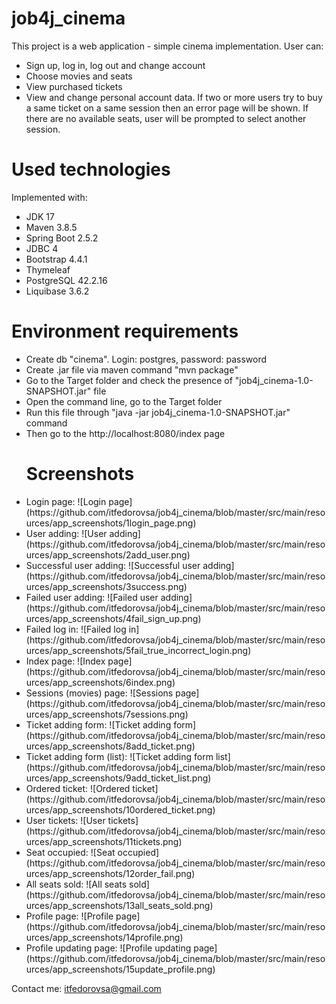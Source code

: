 # job4j_cinema

This project is a web application - simple cinema implementation.
User can:
- Sign up, log in, log out and change account
- Choose movies and seats
- View purchased tickets
- View and change personal account data. 
If two or more users try to buy a same ticket on a same session then an error page will be shown.
If there are no available seats, user will be prompted to select another session.

# Used technologies

Implemented with:
<ul>
 <li>JDK 17</li>
 <li>Maven 3.8.5</li>
 <li>Spring Boot 2.5.2</li>
 <li>JDBC 4</li>
 <li>Bootstrap 4.4.1</li>
 <li>Thymeleaf</li>
 <li>PostgreSQL 42.2.16</li>
 <li>Liquibase 3.6.2</li>
</ul>

# Environment requirements

<ul>
 <li>Create db "cinema". Login: postgres, password: password</li>
 <li>Create .jar file via maven command "mvn package"</li>
 <li>Go to the Target folder and check the presence of "job4j_cinema-1.0-SNAPSHOT.jar" file</li>
 <li>Open the command line, go to the Target folder</li>
 <li>Run this file through "java -jar job4j_cinema-1.0-SNAPSHOT.jar" command</li>
 <li>Then go to the http://localhost:8080/index page</li>


# Screenshots
<li> Login page:
  ![Login page](https://github.com/itfedorovsa/job4j_cinema/blob/master/src/main/resources/app_screenshots/1login_page.png) </li>
<li> User adding:
  ![User adding](https://github.com/itfedorovsa/job4j_cinema/blob/master/src/main/resources/app_screenshots/2add_user.png) </li>
<li> Successful user adding:
  ![Successful user adding](https://github.com/itfedorovsa/job4j_cinema/blob/master/src/main/resources/app_screenshots/3success.png) </li>
<li> Failed user adding:
  ![Failed user adding](https://github.com/itfedorovsa/job4j_cinema/blob/master/src/main/resources/app_screenshots/4fail_sign_up.png) </li>
<li> Failed log in:
  ![Failed log in](https://github.com/itfedorovsa/job4j_cinema/blob/master/src/main/resources/app_screenshots/5fail_true_incorrect_login.png) </li>
<li> Index page:
  ![Index page](https://github.com/itfedorovsa/job4j_cinema/blob/master/src/main/resources/app_screenshots/6index.png) </li>
<li> Sessions (movies) page:
  ![Sessions page](https://github.com/itfedorovsa/job4j_cinema/blob/master/src/main/resources/app_screenshots/7sessions.png) </li>
<li> Ticket adding form:
  ![Ticket adding form](https://github.com/itfedorovsa/job4j_cinema/blob/master/src/main/resources/app_screenshots/8add_ticket.png) </li>
<li> Ticket adding form (list):
  ![Ticket adding form list](https://github.com/itfedorovsa/job4j_cinema/blob/master/src/main/resources/app_screenshots/9add_ticket_list.png) </li>
<li> Ordered ticket:
  ![Ordered ticket](https://github.com/itfedorovsa/job4j_cinema/blob/master/src/main/resources/app_screenshots/10ordered_ticket.png) </li>
<li> User tickets:
  ![User tickets](https://github.com/itfedorovsa/job4j_cinema/blob/master/src/main/resources/app_screenshots/11tickets.png) </li>
<li> Seat occupied:
  ![Seat occupied](https://github.com/itfedorovsa/job4j_cinema/blob/master/src/main/resources/app_screenshots/12order_fail.png) </li>
<li> All seats sold:
  ![All seats sold](https://github.com/itfedorovsa/job4j_cinema/blob/master/src/main/resources/app_screenshots/13all_seats_sold.png) </li>
<li> Profile page:
  ![Profile page](https://github.com/itfedorovsa/job4j_cinema/blob/master/src/main/resources/app_screenshots/14profile.png) </li>
<li> Profile updating page:
  ![Profile updating page](https://github.com/itfedorovsa/job4j_cinema/blob/master/src/main/resources/app_screenshots/15update_profile.png) </li>
</ul>

Contact me: itfedorovsa@gmail.com

